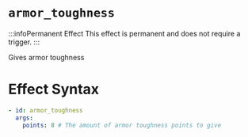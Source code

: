 # `armor_toughness`
:::infoPermanent Effect
This effect is permanent and does not require a trigger.
:::

Gives armor toughness

# Effect Syntax
```yaml
- id: armor_toughness
  args:
    points: 8 # The amount of armor toughness points to give
```